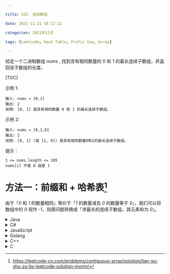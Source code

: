 ```yaml
---

title: 525. 连续数组

date: 2021-11-21 18:12:12

categories: 2021年11月

tags: [Leetcode, Hash Table, Prefix Sum, Array]

--- 
```


给定一个二进制数组 nums , 找到含有相同数量的 0 和 1 的最长连续子数组，并返回该子数组的长度。


<!-- more -->

[TOC]



示例 1:

    输入: nums = [0,1]
    输出: 2
    说明: [0, 1] 是具有相同数量 0 和 1 的最长连续子数组。
示例 2:

    输入: nums = [0,1,0]
    输出: 2
    说明: [0, 1] (或 [1, 0]) 是具有相同数量0和1的最长连续子数组。


提示：
    
    1 <= nums.length <= 105
    nums[i] 不是 0 就是 1

# 方法一：前缀和 + 哈希表[^1]

由于「*0* 和 *1* 的数量相同」等价于「*1* 的数量减去 *0* 的数量等于 *0*」，我们可以将数组中的 *0* 视作 *-1*，则原问题转换成「求最长的连续子数组，其元素和为 *0*」。

<details>
    <summary>Java</summary>
    
```Java [sol1-Java]
class Solution {
    public int findMaxLength(int[] nums) {
        int maxLength = 0;
        Map<Integer, Integer> map = new HashMap<Integer, Integer>();
        int counter = 0;
        map.put(counter, -1);
        int n = nums.length;
        for (int i = 0; i < n; i++) {
            int num = nums[i];
            if (num == 1) {
                counter++;
            } else {
                counter--;
            }
            if (map.containsKey(counter)) {
                int prevIndex = map.get(counter);
                maxLength = Math.max(maxLength, i - prevIndex);
            } else {
                map.put(counter, i);
            }
        }
        return maxLength;
    }
}
```
</details>
<details>
    <summary>C#</summary>
    
```C# [sol1-C#]
public class Solution {
    public int FindMaxLength(int[] nums) {
        int maxLength = 0;
        Dictionary<int, int> dictionary = new Dictionary<int, int>();
        int counter = 0;
        dictionary.Add(counter, -1);
        int n = nums.Length;
        for (int i = 0; i < n; i++) {
            int num = nums[i];
            if (num == 1) {
                counter++;
            } else {
                counter--;
            }
            if (dictionary.ContainsKey(counter)) {
                int prevIndex = dictionary[counter];
                maxLength = Math.Max(maxLength, i - prevIndex);
            } else {
                dictionary.Add(counter, i);
            }
        }
        return maxLength;
    }
}
```
</details>
<details>
    <summary>JavaScript</summary>
    
```JavaScript [sol1-JavaScript]
var findMaxLength = function(nums) {
    let maxLength = 0;
    const map = new Map();
    let counter = 0;
    map.set(counter, -1);
    const n = nums.length;
    for (let i = 0; i < n; i++) {
        const num = nums[i];
        if (num == 1) {
            counter++;
        } else {
            counter--;
        }
        if (map.has(counter)) {
            const prevIndex = map.get(counter);
            maxLength = Math.max(maxLength, i - prevIndex);
        } else {
            map.set(counter, i);
        }
    }
    return maxLength;
};
```
</details>
<details>
    <summary>Golang</summary>
    
```go [sol1-Golang]
func findMaxLength(nums []int) (maxLength int) {
    mp := map[int]int{0: -1}
    counter := 0
    for i, num := range nums {
        if num == 1 {
            counter++
        } else {
            counter--
        }
        if prevIndex, has := mp[counter]; has {
            maxLength = max(maxLength, i-prevIndex)
        } else {
            mp[counter] = i
        }
    }
    return
}

func max(a, b int) int {
    if a > b {
        return a
    }
    return b
}
```
</details>
<details>
    <summary>C++</summary>
    
```C++ [sol1-C++]
class Solution {
public:
    int findMaxLength(vector<int>& nums) {
        int maxLength = 0;
        unordered_map<int, int> mp;
        int counter = 0;
        mp[counter] = -1;
        int n = nums.size();
        for (int i = 0; i < n; i++) {
            int num = nums[i];
            if (num == 1) {
                counter++;
            } else {
                counter--;
            }
            if (mp.count(counter)) {
                int prevIndex = mp[counter];
                maxLength = max(maxLength, i - prevIndex);
            } else {
                mp[counter] = i;
            }
        }
        return maxLength;
    }
};
```
</details>
<details>
    <summary>C</summary>
    
```C [sol1-C]
struct HashTable {
    int key, val;
    UT_hash_handle hh;
};

int findMaxLength(int* nums, int numsSize) {
    int maxLength = 0;
    struct HashTable* hashTable = NULL;
    struct HashTable* tmp = malloc(sizeof(struct HashTable));
    tmp->key = 0, tmp->val = -1;
    HASH_ADD_INT(hashTable, key, tmp);
    int counter = 0;
    int n = numsSize;
    for (int i = 0; i < n; i++) {
        int num = nums[i];
        if (num == 1) {
            counter++;
        } else {
            counter--;
        }
        HASH_FIND_INT(hashTable, &counter, tmp);
        if (tmp != NULL) {
            int prevIndex = tmp->val;
            maxLength = fmax(maxLength, i - prevIndex);
        } else {
            tmp = malloc(sizeof(struct HashTable));
            tmp->key = counter, tmp->val = i;
            HASH_ADD_INT(hashTable, key, tmp);
        }
    }
    return maxLength;
}
```
</details>

[^1]:https://leetcode-cn.com/problems/contiguous-array/solution/lian-xu-shu-zu-by-leetcode-solution-mvnm/